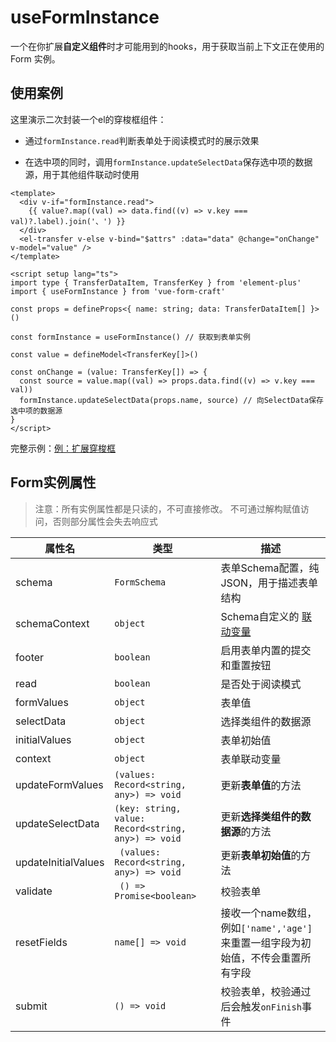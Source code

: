 # useFormInstance

一个在你扩展**自定义组件**时才可能用到的hooks，用于获取当前上下文正在使用的 Form 实例。

## 使用案例

这里演示二次封装一个el的穿梭框组件：

+ 通过`formInstance.read`判断表单处于阅读模式时的展示效果

+ 在选中项的同时，调用`formInstance.updateSelectData`保存选中项的数据源，用于其他组件联动时使用

```vue
<template>
  <div v-if="formInstance.read">
    {{ value?.map((val) => data.find((v) => v.key === val)?.label).join('、') }}
  </div>
  <el-transfer v-else v-bind="$attrs" :data="data" @change="onChange" v-model="value" />
</template>

<script setup lang="ts">
import type { TransferDataItem, TransferKey } from 'element-plus'
import { useFormInstance } from 'vue-form-craft'

const props = defineProps<{ name: string; data: TransferDataItem[] }>()

const formInstance = useFormInstance() // 获取到表单实例

const value = defineModel<TransferKey[]>()

const onChange = (value: TransferKey[]) => {
  const source = value.map((val) => props.data.find((v) => v.key === val))
  formInstance.updateSelectData(props.name, source) // 向SelectData保存选中项的数据源
}
</script>

```

完整示例：[例：扩展穿梭框](/zh/extendTransfer)

## Form实例属性

>注意：所有实例属性都是只读的，不可直接修改。 不可通过解构赋值访问，否则部分属性会失去响应式

| 属性名              | 类型                                                | 描述                                                                              |
| ------------------- | --------------------------------------------------- | --------------------------------------------------------------------------------- |
| schema              | `FormSchema`                                        | 表单Schema配置，纯JSON，用于描述表单结构                                          |
| schemaContext       | `object`                                            | Schema自定义的 [联动变量](/zh/linkage)                                            |
| footer              | `boolean`                                           | 启用表单内置的提交和重置按钮                                                      |
| read                | `boolean`                                           | 是否处于阅读模式                                                                  |
| formValues          | `object`                                            | 表单值                                                                            |
| selectData          | `object`                                            | 选择类组件的数据源                                                                |
| initialValues       | `object`                                            | 表单初始值                                                                        |
| context             | `object`                                            | 表单联动变量                                                                      |
| updateFormValues    | `(values: Record<string, any>) => void`             | 更新**表单值**的方法                                                              |
| updateSelectData    | `(key: string, value: Record<string, any>) => void` | 更新**选择类组件的数据源**的方法                                                  |
| updateInitialValues | ` (values: Record<string, any>) => void`            | 更新**表单初始值**的方法                                                          |
| validate            | ` () => Promise<boolean>`                           | 校验表单                                                                          |
| resetFields         | `name[] => void`                                    | 接收一个name数组，例如`['name','age']` 来重置一组字段为初始值，不传会重置所有字段 |
| submit              | `() => void`                                        | 校验表单，校验通过后会触发`onFinish`事件                                          |


